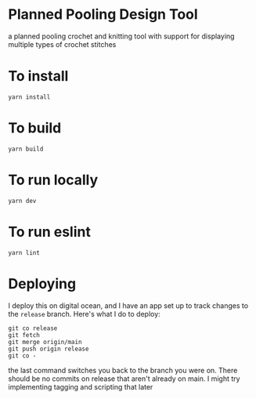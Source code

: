 # Planned Pooling Design Tool

a planned pooling crochet and knitting tool with support for displaying multiple types of crochet stitches

# To install

`yarn install`

# To build

`yarn build`

# To run locally

`yarn dev`

# To run eslint

`yarn lint`

# Deploying

I deploy this on digital ocean, and I have an app set up to track changes to the `release` branch. Here's what I do to deploy:
```
git co release
git fetch
git merge origin/main
git push origin release
git co -
```
the last command switches you back to the branch you were on. There should be no commits on release that aren't already on main.
I might try implementing tagging and scripting that later
